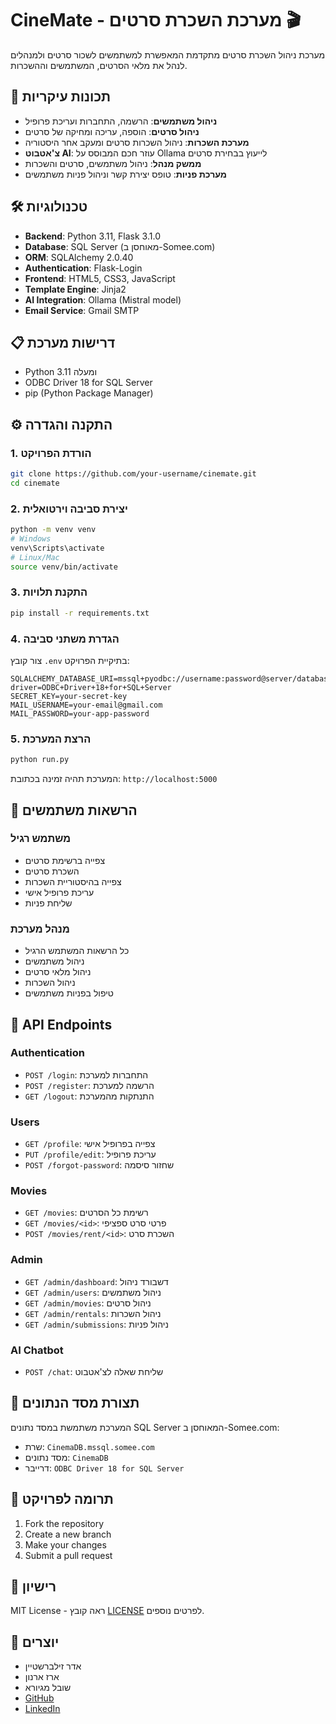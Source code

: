 # CineMate - מערכת השכרת סרטים 🎬

מערכת ניהול השכרת סרטים מתקדמת המאפשרת למשתמשים לשכור סרטים ולמנהלים לנהל את מלאי הסרטים, המשתמשים וההשכרות.

## 🌟 תכונות עיקריות
- **ניהול משתמשים**: הרשמה, התחברות ועריכת פרופיל
- **ניהול סרטים**: הוספה, עריכה ומחיקה של סרטים
- **מערכת השכרות**: ניהול השכרות סרטים ומעקב אחר היסטוריה
- **צ'אטבוט AI**: עוזר חכם המבוסס על Ollama לייעוץ בבחירת סרטים
- **ממשק מנהל**: ניהול משתמשים, סרטים והשכרות
- **מערכת פניות**: טופס יצירת קשר וניהול פניות משתמשים

## 🛠️ טכנולוגיות
- **Backend**: Python 3.11, Flask 3.1.0
- **Database**: SQL Server (מאוחסן ב-Somee.com)
- **ORM**: SQLAlchemy 2.0.40
- **Authentication**: Flask-Login
- **Frontend**: HTML5, CSS3, JavaScript
- **Template Engine**: Jinja2
- **AI Integration**: Ollama (Mistral model)
- **Email Service**: Gmail SMTP

## 📋 דרישות מערכת
- Python 3.11 ומעלה
- ODBC Driver 18 for SQL Server
- pip (Python Package Manager)

## ⚙️ התקנה והגדרה

### 1. הורדת הפרויקט
```bash
git clone https://github.com/your-username/cinemate.git
cd cinemate
```

### 2. יצירת סביבה וירטואלית
```bash
python -m venv venv
# Windows
venv\Scripts\activate
# Linux/Mac
source venv/bin/activate
```

### 3. התקנת תלויות
```bash
pip install -r requirements.txt
```

### 4. הגדרת משתני סביבה
צור קובץ `.env` בתיקיית הפרויקט:
```env
SQLALCHEMY_DATABASE_URI=mssql+pyodbc://username:password@server/database?driver=ODBC+Driver+18+for+SQL+Server
SECRET_KEY=your-secret-key
MAIL_USERNAME=your-email@gmail.com
MAIL_PASSWORD=your-app-password
```

### 5. הרצת המערכת
```bash
python run.py
```
המערכת תהיה זמינה בכתובת: `http://localhost:5000`

## 🔑 הרשאות משתמשים

### משתמש רגיל
- צפייה ברשימת סרטים
- השכרת סרטים
- צפייה בהיסטוריית השכרות
- עריכת פרופיל אישי
- שליחת פניות

### מנהל מערכת
- כל הרשאות המשתמש הרגיל
- ניהול משתמשים
- ניהול מלאי סרטים
- ניהול השכרות
- טיפול בפניות משתמשים

## 📡 API Endpoints

### Authentication
- `POST /login`: התחברות למערכת
- `POST /register`: הרשמה למערכת
- `GET /logout`: התנתקות מהמערכת

### Users
- `GET /profile`: צפייה בפרופיל אישי
- `PUT /profile/edit`: עריכת פרופיל
- `POST /forgot-password`: שחזור סיסמה

### Movies
- `GET /movies`: רשימת כל הסרטים
- `GET /movies/<id>`: פרטי סרט ספציפי
- `POST /movies/rent/<id>`: השכרת סרט

### Admin
- `GET /admin/dashboard`: דשבורד ניהול
- `GET /admin/users`: ניהול משתמשים
- `GET /admin/movies`: ניהול סרטים
- `GET /admin/rentals`: ניהול השכרות
- `GET /admin/submissions`: ניהול פניות

### AI Chatbot
- `POST /chat`: שליחת שאלה לצ'אטבוט

## 🔧 תצורת מסד הנתונים
המערכת משתמשת במסד נתונים SQL Server המאוחסן ב-Somee.com:
- שרת: `CinemaDB.mssql.somee.com`
- מסד נתונים: `CinemaDB`
- דרייבר: `ODBC Driver 18 for SQL Server`

## 🤝 תרומה לפרויקט
1. Fork the repository
2. Create a new branch
3. Make your changes
4. Submit a pull request

## 📝 רישיון
MIT License - ראה קובץ [LICENSE](LICENSE) לפרטים נוספים.

## 👥 יוצרים
- אדר זילברשטיין
- ארז ארנון
- שובל מגיורא
- [GitHub](https://github.com/adar0)
- [LinkedIn](https://linkedin.com/in/adar-zilberstein)
